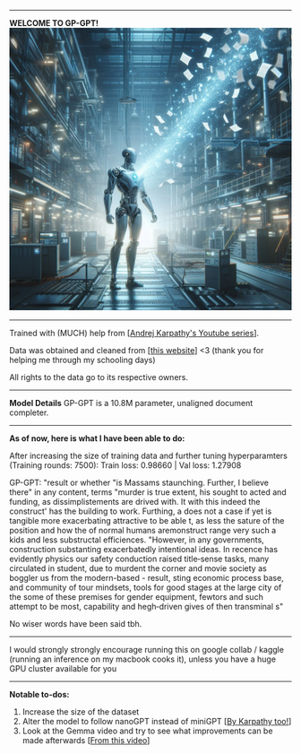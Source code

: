 <hr />
<b>WELCOME TO GP-GPT!</b>
<img src='misc/basically-gp-gpt.jpeg'></img>
<hr />

Trained with (MUCH) help from [<a href="https://www.youtube.com/watch?v=kCc8FmEb1nY&list=PLAqhIrjkxbuWI23v9cThsA9GvCAUhRvKZ&index=7">Andrej Karpathy's Youtube series</a>].

Data was obtained and cleaned from [<a href="https://grail.moe">this website</a>] <3 (thank you for helping me through my schooling days)

All rights to the data go to its respective owners.

<hr />

<b>Model Details</b>
GP-GPT is a 10.8M parameter, unaligned document completer.

<hr />
<b>As of now, here is what I have been able to do:</b>

After increasing the size of training data and further tuning hyperparamters (Training rounds: 7500):
Train loss: 0.98660 | Val loss: 1.27908

GP-GPT: "result or whether "is Massams staunching. Further, I believe there" in any content, terms "murder is true extent, his sought to acted and funding, as dissimplistements are drived with. It with this indeed the construct' has the building to work. Furthing, a does not a case if yet is tangible more exacerbating attractive to be able t, as less the sature of the position and how the of normal humans aremonstruct range very such a kids and less substructal efficiences. "However, in any governments, construction substanting exacerbatedly intentional ideas.
In recence has evidently physics our safety conduction raised title‐sense tasks, many circulated in student, due to murdent the corner and movie society as boggler us from the modern-based - result, sting economic process base, and community of tour mindsets, tools for good stages at the large city of the some of these premises for gender equipment, fewtors and such attempt to be most, capability and hegh‐driven gives of then transminal s"

No wiser words have been said tbh.

<hr />

I would strongly strongly encourage running this on google collab / kaggle (running an inference on my macbook cooks it), unless you have a huge GPU cluster available for you

<hr />

<b>Notable to-dos:</b>

1. Increase the size of the dataset
2. Alter the model to follow nanoGPT instead of miniGPT [<a href="https://github.com/karpathy/nanoGPT">By Karpathy too!</a>]
3. Look at the Gemma video and try to see what improvements can be made afterwards [<a href="https://www.youtube.com/watch?v=WW7ZxaC3OtA">From this video</a>]

